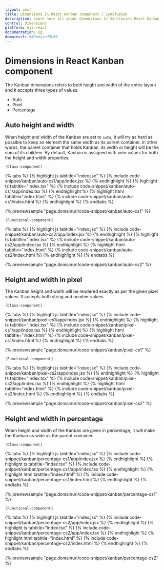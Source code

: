 ```yaml
---
layout: post
title: Dimensions in React Kanban component | Syncfusion
description: Learn here all about Dimensions in Syncfusion React Kanban component of Syncfusion Essential JS 2 and more.
control: Dimensions 
platform: ej2-react
documentation: ug
domainurl: ##DomainURL##
---
```


# Dimensions in React Kanban component

The Kanban dimensions refers to both height and width of the entire layout and it accepts three types of values.

* Auto
* Pixel
* Percentage

## Auto height and width

When height and width of the Kanban are set to `auto`, it will try as hard as possible to keep an element the same width as its parent container. In other words, the parent container that holds Kanban, its width or height will be the sum of its children. By default, Kanban is assigned with `auto` values for both the height and width properties.

`[Class-component]`

{% tabs %}
{% highlight js tabtitle="index.jsx" %}
{% include code-snippet/kanban/auto-cs1/app/index.jsx %}
{% endhighlight %}
{% highlight ts tabtitle="index.tsx" %}
{% include code-snippet/kanban/auto-cs1/app/index.tsx %}
{% endhighlight %}
{% highlight html tabtitle="index.html" %}
{% include code-snippet/kanban/auto-cs1/index.html %}
{% endhighlight %}
{% endtabs %}
        
{% previewsample "page.domainurl/code-snippet/kanban/auto-cs1" %}

`[Functional-component]`

{% tabs %}
{% highlight js tabtitle="index.jsx" %}
{% include code-snippet/kanban/auto-cs2/app/index.jsx %}
{% endhighlight %}
{% highlight ts tabtitle="index.tsx" %}
{% include code-snippet/kanban/auto-cs2/app/index.tsx %}
{% endhighlight %}
{% highlight html tabtitle="index.html" %}
{% include code-snippet/kanban/auto-cs2/index.html %}
{% endhighlight %}
{% endtabs %}
        
{% previewsample "page.domainurl/code-snippet/kanban/auto-cs2" %}

## Height and width in pixel

The Kanban height and width will be rendered exactly as per the given pixel values. It accepts both string and number values.

`[Class-component]`

{% tabs %}
{% highlight js tabtitle="index.jsx" %}
{% include code-snippet/kanban/pixel-cs1/app/index.jsx %}
{% endhighlight %}
{% highlight ts tabtitle="index.tsx" %}
{% include code-snippet/kanban/pixel-cs1/app/index.tsx %}
{% endhighlight %}
{% highlight html tabtitle="index.html" %}
{% include code-snippet/kanban/pixel-cs1/index.html %}
{% endhighlight %}
{% endtabs %}
        
{% previewsample "page.domainurl/code-snippet/kanban/pixel-cs1" %}

`[Functional-component]`

{% tabs %}
{% highlight js tabtitle="index.jsx" %}
{% include code-snippet/kanban/pixel-cs2/app/index.jsx %}
{% endhighlight %}
{% highlight ts tabtitle="index.tsx" %}
{% include code-snippet/kanban/pixel-cs2/app/index.tsx %}
{% endhighlight %}
{% highlight html tabtitle="index.html" %}
{% include code-snippet/kanban/pixel-cs2/index.html %}
{% endhighlight %}
{% endtabs %}
        
{% previewsample "page.domainurl/code-snippet/kanban/pixel-cs2" %}

## Height and width in percentage

When height and width of the Kanban are given in percentage, it will make the Kanban as wide as the parent container.

`[Class-component]`

{% tabs %}
{% highlight js tabtitle="index.jsx" %}
{% include code-snippet/kanban/percentage-cs1/app/index.jsx %}
{% endhighlight %}
{% highlight ts tabtitle="index.tsx" %}
{% include code-snippet/kanban/percentage-cs1/app/index.tsx %}
{% endhighlight %}
{% highlight html tabtitle="index.html" %}
{% include code-snippet/kanban/percentage-cs1/index.html %}
{% endhighlight %}
{% endtabs %}
        
{% previewsample "page.domainurl/code-snippet/kanban/percentage-cs1" %}

`[Functional-component]`

{% tabs %}
{% highlight js tabtitle="index.jsx" %}
{% include code-snippet/kanban/percentage-cs2/app/index.jsx %}
{% endhighlight %}
{% highlight ts tabtitle="index.tsx" %}
{% include code-snippet/kanban/percentage-cs2/app/index.tsx %}
{% endhighlight %}
{% highlight html tabtitle="index.html" %}
{% include code-snippet/kanban/percentage-cs2/index.html %}
{% endhighlight %}
{% endtabs %}
        
{% previewsample "page.domainurl/code-snippet/kanban/percentage-cs2" %}
